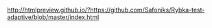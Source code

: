 http://htmlpreview.github.io/?https://github.com/Safoniks/Rybka-test-adaptive/blob/master/index.html
